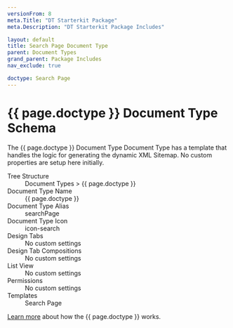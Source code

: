 ```yaml
---
versionFrom: 8
meta.Title: "DT Starterkit Package"
meta.Description: "DT Starterkit Package Includes"

layout: default
title: Search Page Document Type
parent: Document Types
grand_parent: Package Includes
nav_exclude: true

doctype: Search Page
---
```


# {{ page.doctype }} Document Type Schema

The {{ page.doctype }} Document Type Document Type has a template that handles the logic for generating the dynamic XML Sitemap. No custom properties are setup here initially.

<dl>
    <dt>Tree Structure</dt> <dd>Document Types > {{ page.doctype }}</dd>
    <dt>Document Type Name</dt> <dd>{{ page.doctype }}</dd>
    <dt>Document Type Alias</dt> <dd>searchPage</dd>
    <dt>Document Type Icon</dt> <dd>icon-search</dd>
    <dt>Design Tabs</dt> <dd>No custom settings</dd>
    <dt>Design Tab Compositions</dt> <dd>No custom settings</dd>
    <dt>List View</dt> <dd>No custom settings</dd>
    <dt>Permissions</dt> <dd>No custom settings</dd>
    <dt>Templates</dt> <dd>Search Page</dd>
</dl>

[Learn more](../Search.md) about how the {{ page.doctype }} works.